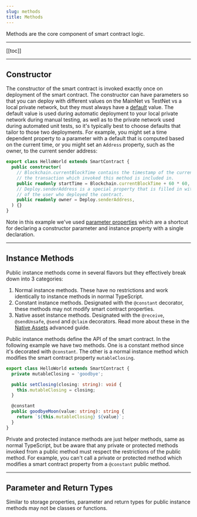 ```yaml
---
slug: methods
title: Methods
---
```


Methods are the core component of smart contract logic.

---

[[toc]]

---

## Constructor

The constructor of the smart contract is invoked exactly once on deployment of the smart contract. The constructor can have parameters so that you can deploy with different values on the MainNet vs TestNet vs a local private network, but they must always have a [default](https://www.typescriptlang.org/docs/handbook/functions.html#optional-and-default-parameters) value. The default value is used during automatic deployment to your local private network during manual testing, as well as to the private network used during automated unit tests, so it's typically best to choose defaults that tailor to those two deployments. For example, you might set a time dependent property to a parameter with a default that is computed based on the current time, or you might set an `Address` property, such as the owner, to the current sender address:

```typescript
export class HelloWorld extends SmartContract {
  public constructor(
    // Blockchain.currentBlockTime contains the timestamp of the current block, i.e. the block that
    // the transaction which invoked this method is included in.
    public readonly startTime = Blockchain.currentBlockTime + 60 * 60,
    // Deploy.senderAddress is a special property that is filled in with the Address
    // of the user who deployed the contract.
    public readonly owner = Deploy.senderAddress,
  ) {}
}
```

Note in this example we've used [parameter properties](https://www.typescriptlang.org/docs/handbook/classes.html#parameter-properties) which are a shortcut for declaring a constructor parameter and instance property with a single declaration.

---

## Instance Methods

Public instance methods come in several flavors but they effectively break down into 3 categories:

1. Normal instance methods. These have no restrictions and work identically to instance methods in normal TypeScript.
2. Constant instance methods. Designated with the `@constant` decorator, these methods may not modify smart contract properties.
3. Native asset instance methods. Designated with the `@receive`, `@sendUnsafe`, `@send` and `@claim` decorators. Read more about these in the [Native Assets](/docs/native-assets) advanced guide.

Public instance methods define the API of the smart contract. In the following example we have two methods. One is a constant method since it's decorated with `@constant`. The other is a normal instance method which modifies the smart contract property `mutableClosing`.

```typescript
export class HelloWorld extends SmartContract {
  private mutableClosing = 'goodbye';

  public setClosing(closing: string): void {
    this.mutableClosing = closing;
  }

  @constant
  public goodbyeMoon(value: string): string {
    return `${this.mutableClosing} ${value}`;
  }
}
```

Private and protected instance methods are just helper methods, same as normal TypeScript, but be aware that any private or protected methods invoked from a public method must respect the restrictions of the public method. For example, you can't call a private or protected method which modifies a smart contract property from a `@constant` public method.

---

## Parameter and Return Types

Similar to storage properties, parameter and return types for public instance methods may not be classes or functions.
